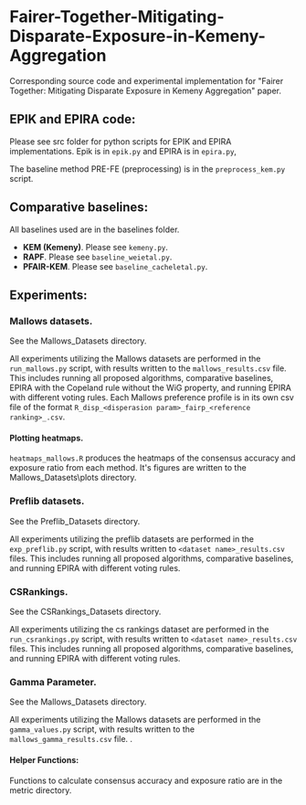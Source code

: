 # Fairer-Together-Mitigating-Disparate-Exposure-in-Kemeny-Aggregation
Corresponding source code and experimental implementation for "Fairer Together: Mitigating Disparate Exposure in Kemeny Aggregation" paper.




## EPIK and EPIRA code:

Please see src folder for python scripts for EPIK and EPIRA implementations.
Epik is in `epik.py` and EPIRA is in `epira.py`,

The baseline method PRE-FE (preprocessing) is in the `preprocess_kem.py` script. 

## Comparative baselines:

All baselines used are in the baselines folder. 
 - **KEM (Kemeny)**. Please see `kemeny.py`.
 - **RAPF**. Please see `baseline_weietal.py`.
 - **PFAIR-KEM**. Please see `baseline_cacheletal.py`.
 

## Experiments:
### Mallows datasets.
See the Mallows_Datasets directory.

All experiments utilizing the Mallows datasets are performed in the `run_mallows.py` script, with results written to the `mallows_results.csv` file. This includes running all proposed algorithms, comparative baselines, EPIRA with the Copeland rule without the WiG property, and running EPIRA with different voting rules. Each Mallows preference profile is in its own csv file of the format `R_disp_<disperasion param>_fairp_<reference ranking>_.csv`.
#### Plotting heatmaps.
`heatmaps_mallows.R` produces the heatmaps of the consensus accuracy and exposure ratio from each method. It's figures are written to the Mallows_Datasets\plots directory.  

### Preflib datasets.
See the Preflib_Datasets directory.

All experiments utilizing the preflib datasets are performed in the `exp_preflib.py` script, with results written to `<dataset name>_results.csv` files. This includes running all proposed algorithms, comparative baselines, and running EPIRA with different voting rules.

### CSRankings.
See the CSRankings_Datasets directory.

All experiments utilizing the cs rankings dataset are performed in the `run_csrankings.py` script, with results written to `<dataset name>_results.csv` files. This includes running all proposed algorithms, comparative baselines, and running EPIRA with different voting rules.

### Gamma Parameter.
See the Mallows_Datasets directory.

All experiments utilizing the Mallows datasets are performed in the `gamma_values.py` script, with results written to the `mallows_gamma_results.csv` file. .

#### Helper Functions:
Functions to calculate consensus accuracy and exposure ratio are in the metric directory.